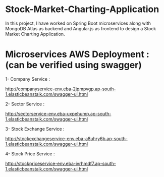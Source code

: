 # Stock-Market-Charting-Application
In this project, I have worked on Spring Boot microservices along with MongoDB Atlas as backend and Angular.js as frontend to design a Stock Market Charting Application.

# Microservices AWS Deployment : (can be verified using swagger)

1- Company Service : 

http://companyservice-env.eba-2jpmpvgp.ap-south-1.elasticbeanstalk.com/swagger-ui.html











2- Sector Service :

http://sectorservice-env.eba-uxpehump.ap-south-1.elasticbeanstalk.com/swagger-ui.html


3- Stock Exchange Service :

http://stockexchangeservice-env.eba-a8uhry6b.ap-south-1.elasticbeanstalk.com/swagger-ui.html


4- Stock Price Service :

http://stockpriceservice-env.eba-ivrhmdf7.ap-south-1.elasticbeanstalk.com/swagger-ui.html
